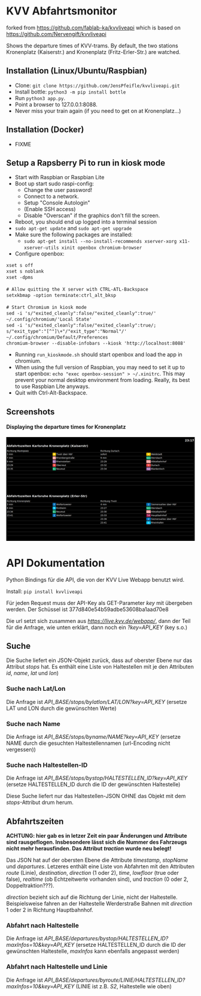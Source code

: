 # KVV Abfahrtsmonitor
forked from https://github.com/fablab-ka/kvvliveapi which is based on https://github.com/Nervengift/kvvliveapi

Shows the departure times of KVV-trams. By default, the two stations Kronenplatz (Kaiserstr.) and Kronenplatz (Fritz-Erler-Str.) are watched.

## Installation (Linux/Ubuntu/Raspbian)
* Clone: `git clone https://github.com/JensPfeifle/kvvliveapi.git`
* Install bottle: `python3 -m pip install bottle`
* Run `python3 app.py`.
* Point a browser to 127.0.0.1:8088.
* Never miss your train again (if you need to get on at Kronenplatz...)

## Installation (Docker)
* FIXME
  
## Setup a Rapsberry Pi to run in kiosk mode
* Start with Raspbian or Raspbian Lite
* Boot up start sudo raspi-config:
    * Change the user password!
    * Connect to a network.
    * Setup "Console Autologin"
    * (Enable SSH access)
    * Disable "Overscan" if the graphics don't fill the screen.
* Reboot, you should end up logged into a terminal session
* `sudo apt-get update` and `sudo apt-get upgrade`
* Make sure the following packages are installed:
    * `sudo apt-get install --no-install-recommends xserver-xorg x11-xserver-utils xinit openbox chromium-browser`
* Configure openbox:
``` # Disable any form of screen saver / screen blanking / power management
xset s off
xset s noblank
xset -dpms

# Allow quitting the X server with CTRL-ATL-Backspace
setxkbmap -option terminate:ctrl_alt_bksp

# Start Chromium in kiosk mode
sed -i 's/"exited_cleanly":false/"exited_cleanly":true/' ~/.config/chromium/'Local State'
sed -i 's/"exited_cleanly":false/"exited_cleanly":true/; s/"exit_type":"[^"]\+"/"exit_type":"Normal"/' ~/.config/chromium/Default/Preferences
chromium-browser --disable-infobars --kiosk 'http://localhost:8088'
```
* Running `run_kioskmode.sh` should start openbox and load the app in chromium.
* When using the full version of Raspbian, you may need to set it up to start openbox: `echo "exec openbox-session" > ~/.xinitrc`. This may prevent your normal desktop environment from loading. Really, its best to use Raspbian Lite anyways.
* Quit with Ctrl-Alt-Backspace.

## Screenshots
#### Displaying the departure times for Kronenplatz
![kronenplatz](https://github.com/JensPfeifle/kvvliveapi/blob/develop/docs/kronenplatz.png)




# API Dokumentation

Python Bindings für die API, die von der KVV Live Webapp benutzt wird.

Install: `pip install kvvliveapi`


Für jeden Request muss der API-Key als GET-Parameter *key* mit übergeben werden. Der Schüssel ist 377d840e54b59adbe53608ba1aad70e8

Die url setzt sich zusammen aus *https://live.kvv.de/webapp/*, dann der Teil für die Anfrage, wie unten erklärt, dann noch ein *?key=API_KEY* (key s.o.)

## Suche

Die Suche liefert ein JSON-Objekt zurück, dass auf oberster Ebene nur das Attribut *stops* hat. Es enthält eine Liste von Haltestellen mit je den Attributen *id*, *name*, *lat* und *lon*)

### Suche nach Lat/Lon

Die Anfrage ist *API_BASE/stops/bylatlon/LAT/LON?key=API_KEY* (ersetze LAT und LON durch die gewünschten Werte)

### Suche nach Name

Die Anfrage ist *API_BASE/stops/byname/NAME?key=API_KEY* (ersetze NAME durch die gesuchten Haltestellennamen (url-Encoding nicht vergessen))

### Suche nach Haltestellen-ID

Die Anfrage ist *API_BASE/stops/bystop/HALTESTELLEN_ID?key=API_KEY* (ersetze HALTESTELLEN_ID durch die ID der gewünschten Haltestelle)

Diese Suche liefert nur das Haltestellen-JSON OHNE das Objekt mit dem *stops*-Attribut drum herum.


## Abfahrtszeiten

**ACHTUNG: hier gab es in letzer Zeit ein paar Änderungen und Attribute sind rausgeflogen. Insbesondere lässt sich die Nummer des Fahrzeugs nicht mehr herausfinden. Das Attribut *traction* wurde neu belegt!**

Das JSON hat auf der obersten Ebene die Attribute *timestamp*, *stopName* und *departures*. Letzeres enthält eine Liste von Abfahrten mit den Attributen *route* (Linie), *destination*, *direction* (1 oder 2), *time*, *lowfloor* (true oder false), *realtime* (ob Echtzeitwerte vorhanden sind), und *traction* (0 oder 2, Doppeltraktion???).

*direction* bezieht sich auf die Richtung der Linie, nicht der Haltestelle. Beispielsweise fahren an der Haltestelle Werderstraße Bahnen mit *direction*  1 oder 2 in Richtung Hauptbahnhof.

### Abfahrt nach Haltestelle

Die Anfrage ist *API_BASE/departures/bystop/HALTESTELLEN_ID?maxInfos=10&key=API_KEY* (ersetze HALTESTELLEN_ID durch die ID der gewünschten Haltestelle, *maxInfos* kann ebenfalls angepasst werden)

### Abfahrt nach Haltestelle und Linie

Die Anfrage ist *API_BASE/departures/byroute/LINIE/HALTESTELLEN_ID?maxInfos=10&key=API_KEY* (LINIE ist z.B. *S2*, Haltestelle wie oben)

